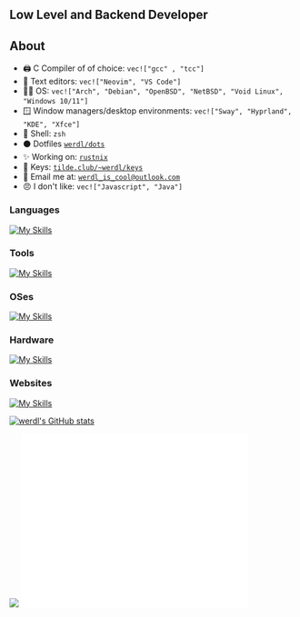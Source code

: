 ## Low Level and Backend Developer

## About
- 🖨️ C Compiler of of choice: `vec!["gcc" , "tcc"]`
- 📝 Text editors: `vec!["Neovim", "VS Code"]`
- 🧑‍💻 OS: `vec!["Arch", "Debian", "OpenBSD", "NetBSD", "Void Linux", "Windows 10/11"]`
- 🪟 Window managers/desktop environments: `vec!["Sway", "Hyprland", "KDE", "Xfce"]`
- 🐚 Shell: `zsh`
- ⚫ Dotfiles [`werdl/dots`](http://GitHub.com/werdl/dots)
- ✨ Working on: [`rustnix`](http://github.com/werdl/rustnix)
- 🔐 Keys: [`tilde.club/~werdl/keys`](http://tilde.club/~werdl/keys)
- 👥 Email me at: [`werdl_is_cool@outlook.com`](mailto:werdl_@outlook.com)
- 😠 I don't like: `vec!["Javascript", "Java"]`
### Languages
[![My Skills](https://skillicons.dev/icons?i=rust,c,py,go,bash&theme=dark)](https://skillicons.dev)
### Tools
[![My Skills](https://skillicons.dev/icons?i=neovim,vscode,vim,svg,git,github&theme=dark)](https://skillicons.dev)
### OSes
[![My Skills](https://skillicons.dev/icons?i=linux,bsd,arch,debian,raspberrypi&theme=dark)](https://skillicons.dev)
### Hardware
[![My Skills](https://skillicons.dev/icons?i=arduino,raspberrypi&theme=dark)](https://skillicons.dev)
### Websites
[![My Skills](https://skillicons.dev/icons?i=php,js,html,css,flask,jquery&theme=dark)](https://skillicons.dev)

[![werdl's GitHub stats](https://github-readme-stats.vercel.app/api?username=werdl&theme=merko)](https://github.com/anuraghazra/github-readme-stats)

<img src="https://github-readme-streak-stats.herokuapp.com/?user=werdl&theme=radical&include_all_commits=true&count_private=true&theme=merko" />
<picture>
  <img src="/github-metrics.svg" alt="Metrics" width="400">
</picture>


